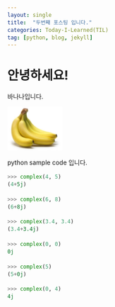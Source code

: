 ```yaml
---
layout: single
title:  "두번째 포스팅 입니다."
categories: Today-I-Learned(TIL)
tag: [python, blog, jekyll]
---
```


# 안녕하세요!
바나나입니다.

![바나나](/images/2023-03-20-secend/banana.png)

python sample code 입니다.

```python
>>> complex(4, 5)
(4+5j)

>>> complex(6, 8)
(6+8j)

>>> complex(3.4, 3.4)
(3.4+3.4j)

>>> complex(0, 0)
0j

>>> complex(5)
(5+0j)

>>> complex(0, 4)
4j
```
